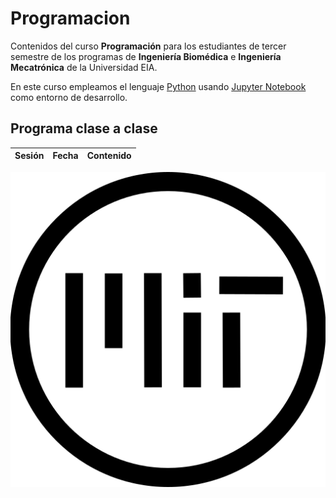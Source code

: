 # Programacion
Contenidos del curso **Programación** para los estudiantes de tercer semestre de los programas de **Ingeniería Biomédica** e **Ingeniería Mecatrónica** de la Universidad EIA.

En este curso empleamos el lenguaje [Python](https://www.python.org/) usando [Jupyter Notebook](https://jupyter.org/) como entorno de desarrollo.

## Programa clase a clase

|**Sesión** | **Fecha**     |**Contenido** |
|:---------:|:-------------:|-----------|

![Esta es una imagen de ejemplo](https://github.com/aquinteroz/Programacion/blob/main/Images/mit_license_icon.png)
